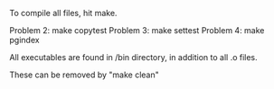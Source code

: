 To compile all files, hit make.

Problem 2: make copytest
Problem 3: make settest
Problem 4: make pgindex

All executables are found in /bin directory, in addition to all .o files.

These can be removed by "make clean"